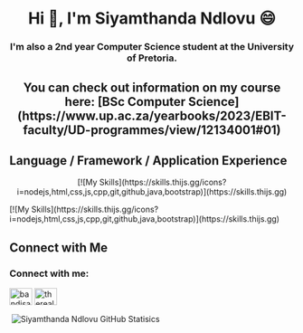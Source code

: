 <!--<p align="center"> <img src="https://komarev.com/ghpvc/?username=thunderain&label=Profile%20views&color=0e75b6&style=flat" alt="Siyamthanda Ndlovu Project Views" /> </p>-->
<h1 align="center">Hi 👋, I'm Siyamthanda Ndlovu 😄</h1>

<h3 align="center">I'm also a 2nd year Computer Science student at the University of Pretoria.</h3>
<h2 align="center">You can check out information on my course here: [BSc Computer Science](https://www.up.ac.za/yearbooks/2023/EBIT-faculty/UD-programmes/view/12134001#01)</h2>

<!--
**thunderain/thunderain** is a ✨ _special_ ✨ repository because its `README.md` (this file) appears on your GitHub profile.

Here are some ideas to get you started:

- 🔭 I’m currently working on ...
- 🌱 I’m currently learning ...
- 👯 I’m looking to collaborate on ...
- 🤔 I’m looking for help with ...
- 💬 Ask me about ...
- 📫 How to reach me: ...
- 😄 Pronouns: ...
- ⚡ Fun fact: Shrek is the greatest animated movie of all time
-->

<!--
## My Interests
I've been working on my graphic design skills

- [Netflix](https://www.netflix.com) is a must, I cant live without watching series.
- I do enjoy going on hikes or camping. Wildlife is sometimes the best escape.
- I have a strong interest in hive and swarm intelligence. I hope to study further on these topics.
-->

## Language / Framework / Application Experience
<!-- [![My Skills](https://skills.thijs.gg/icons?i=java,py,cpp,nextjs,nodejs,mysql,git,vim,docker)](https://skills.thijs.gg) -->
<p align="center"> [![My Skills](https://skills.thijs.gg/icons?i=nodejs,html,css,js,cpp,git,github,java,bootstrap)](https://skills.thijs.gg) </p>
[![My Skills](https://skills.thijs.gg/icons?i=nodejs,html,css,js,cpp,git,github,java,bootstrap)](https://skills.thijs.gg)

<!--
## My Most Used Languages
[![Top Langs](https://github-readme-stats.vercel.app/api/top-langs/?username=thunderain)](https://github.com/thunderain/github-readme-stats)
-->
## Connect with Me

<h3 align="left">Connect with me:</h3>

<p align="left">
<a href="linkedin.com\in\siyamthanda-ndlovu-132271258" target="blank"><img align="center" src="https://raw.githubusercontent.com/rahuldkjain/github-profile-readme-generator/master/src/images/icons/Social/linked-in-alt.svg" alt="bandisa" height="30" width="40" /></a>
<a href="[https://instagram.com/therealbandisa/](https://www.behance.net/gallery/176596729/Graphic-Design-Portfolio)" target="blank"><img align="center" src="https://raw.githubusercontent.com/rahuldkjain/github-profile-readme-generator/master/src/images/icons/Social/behance.svg" alt="therealbandisa" height="30" width="40" /></a>
  
</p>

<p>&nbsp;<img align="center" src="https://github-readme-stats.vercel.app/api?username=thunderain&show_icons=true&locale=en" alt="Siyamthanda Ndlovu GitHub Statisics"/></p>
